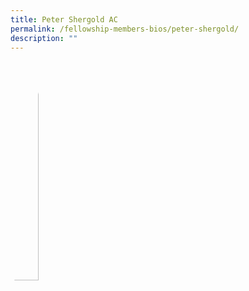 ```yaml
---
title: Peter Shergold AC
permalink: /fellowship-members-bios/peter-shergold/
description: ""
---
```

<style>
img {
	border-radius: 50%;
	height: 30% !important;
	width: 30% !important;
	}
	
fellow-img {
		text-align: center;
	}

.fellow-tenure {
	text-align: center;
	color: grey;
	font-size: 0.9em;
	}	

</style>

<div class="fellow-img">
<img src="/images/FellowshipImages/">
<p class="fellow-tenure"></p>
</div>

<p></p>